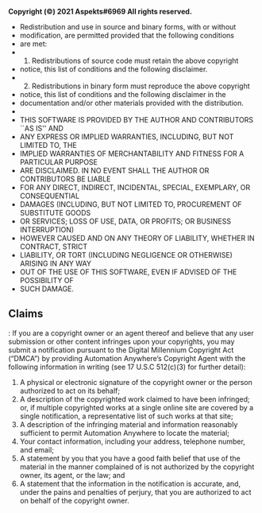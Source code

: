 **Copyright (©) 2021 Aspekts#6969
All rights reserved.**

- Redistribution and use in source and binary forms, with or without
- modification, are permitted provided that the following conditions
- are met:
- 1.  Redistributions of source code must retain the above copyright
- notice, this list of conditions and the following disclaimer.
- 2.  Redistributions in binary form must reproduce the above copyright
- notice, this list of conditions and the following disclaimer in the
- documentation and/or other materials provided with the distribution.
-
- THIS SOFTWARE IS PROVIDED BY THE AUTHOR AND CONTRIBUTORS ``AS IS'' AND
- ANY EXPRESS OR IMPLIED WARRANTIES, INCLUDING, BUT NOT LIMITED TO, THE
- IMPLIED WARRANTIES OF MERCHANTABILITY AND FITNESS FOR A PARTICULAR PURPOSE
- ARE DISCLAIMED. IN NO EVENT SHALL THE AUTHOR OR CONTRIBUTORS BE LIABLE
- FOR ANY DIRECT, INDIRECT, INCIDENTAL, SPECIAL, EXEMPLARY, OR CONSEQUENTIAL
- DAMAGES (INCLUDING, BUT NOT LIMITED TO, PROCUREMENT OF SUBSTITUTE GOODS
- OR SERVICES; LOSS OF USE, DATA, OR PROFITS; OR BUSINESS INTERRUPTION)
- HOWEVER CAUSED AND ON ANY THEORY OF LIABILITY, WHETHER IN CONTRACT, STRICT
- LIABILITY, OR TORT (INCLUDING NEGLIGENCE OR OTHERWISE) ARISING IN ANY WAY
- OUT OF THE USE OF THIS SOFTWARE, EVEN IF ADVISED OF THE POSSIBILITY OF
- SUCH DAMAGE.

## Claims

: If you are a copyright owner or an agent thereof and believe that any user submission or other content infringes upon your copyrights, you may submit a notification pursuant to the Digital Millennium Copyright Act (“DMCA”) by providing Automation Anywhere’s Copyright Agent with the following information in writing (see 17 U.S.C 512(c)(3) for further detail):

1. A physical or electronic signature of the copyright owner or the person authorized to act on its behalf;
2. A description of the copyrighted work claimed to have been infringed; or, if multiple copyrighted works at a single online site are covered by a single notification, a representative list of such works at that site;
3. A description of the infringing material and information reasonably sufficient to permit Automation Anywhere to locate the material;
4. Your contact information, including your address, telephone number, and email;
5. A statement by you that you have a good faith belief that use of the material in the manner complained of is not authorized by the copyright owner, its agent, or the law; and
6. A statement that the information in the notification is accurate, and, under the pains and penalties of perjury, that you are authorized to act on behalf of the copyright owner.
